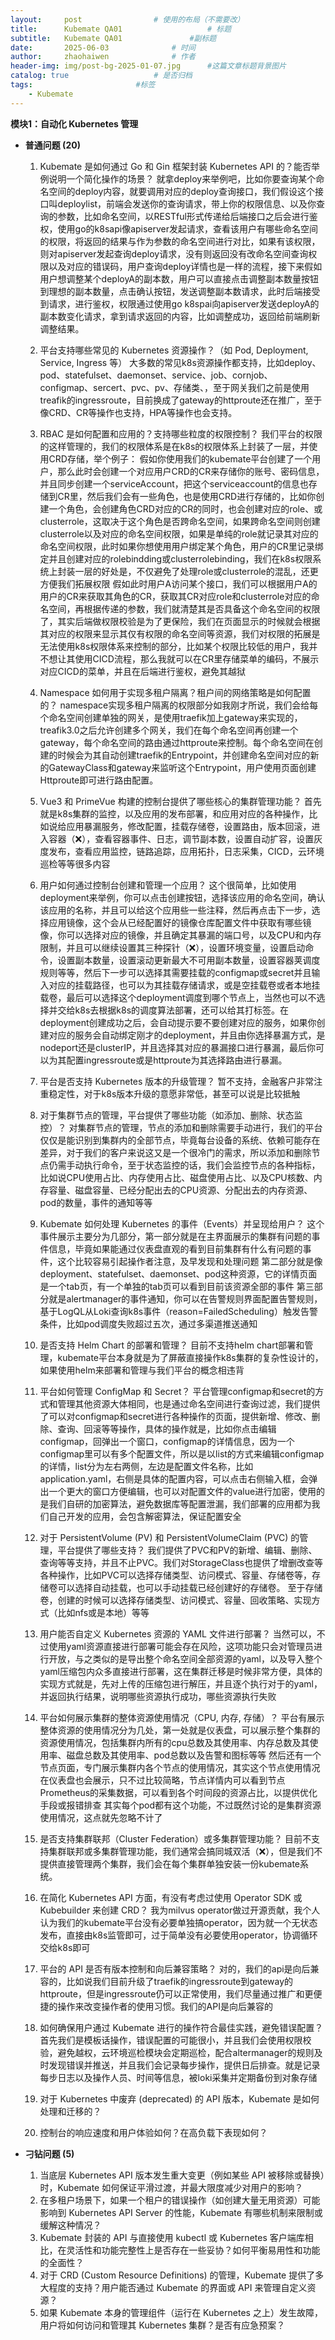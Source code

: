 ```yaml
---
layout:     post   				# 使用的布局（不需要改）
title:      Kubemate QA01            		# 标题 
subtitle:   Kubemate QA01				#副标题
date:       2025-06-03				# 时间
author:     zhaohaiwen 				# 作者
header-img: img/post-bg-2025-01-07.jpg		#这篇文章标题背景图片
catalog: true 					# 是否归档
tags:						#标签
    - Kubemate
---
```

**模块1：自动化 Kubernetes 管理**

* **普通问题 (20)**
  1. Kubemate 是如何通过 Go 和 Gin 框架封装 Kubernetes API 的？能否举例说明一个简化操作的场景？ 
     就拿deploy来举例吧，比如你要查询某个命名空间的deploy内容，就要调用对应的deploy查询接口，我们假设这个接口叫deploylist，前端会发送你的查询请求，带上你的权限信息、以及你查询的参数，比如命名空间，以RESTful形式传递给后端接口之后会进行鉴权，使用go的k8sapi像apiserver发起请求，查看该用户有哪些命名空间的权限，将返回的结果与作为参数的命名空间进行对比，如果有该权限，则对apiserver发起查询deploy请求，没有则返回没有改命名空间查询权限以及对应的错误码，用户查询deploy详情也是一样的流程，接下来假如用户想调整某个deployA的副本数，用户可以直接点击调整副本数量按钮到理想的副本数量，点击确认按钮，发送调整副本数请求，此时后端接受到请求，进行鉴权，权限通过使用go k8spai向apiserver发送deployA的副本数变化请求，拿到请求返回的内容，比如调整成功，返回给前端刷新调整结果。
  2. 平台支持哪些常见的 Kubernetes 资源操作？（如 Pod, Deployment, Service, Ingress 等）
     大多数的常见k8s资源操作都支持，比如deploy、pod、statefulset、daemonset、service、job、cornjob、configmap、sercert、pvc、pv、存储类、，至于网关我们之前是使用treafik的ingressroute，目前换成了gateway的httproute还在推广，至于像CRD、CR等操作也支持，HPA等操作也会支持。
  3. RBAC 是如何配置和应用的？支持哪些粒度的权限控制？
     我们平台的权限的这样管理的，我们的权限体系是在k8s的权限体系上封装了一层，并使用CRD存储，举个例子：
     假如你使用我们的kubemate平台创建了一个用户，那么此时会创建一个对应用户CRD的CR来存储你的账号、密码信息，并且同步创建一个serviceAccount，把这个serviceaccount的信息也存储到CR里，然后我们会有一些角色，也是使用CRD进行存储的，比如你创建一个角色，会创建角色CRD对应的CR的同时，也会创建对应的role、或clusterrole，这取决于这个角色是否跨命名空间，如果跨命名空间则创建clusterrole以及对应的命名空间权限，如果是单纯的role就记录其对应的命名空间权限，此时如果你想使用用户绑定某个角色，用户的CR里记录绑定并且创建对应的rolebindding或clusterrolebinding，我们在k8s权限系统上封装一层的好处是，不仅避免了处理role或clusterrole的混乱，还更方便我们拓展权限
     假如此时用户A访问某个接口，我们可以根据用户A的用户的CR来获取其角色的CR，获取其CR对应role和clusterrole对应的命名空间，再根据传递的参数，我们就清楚其是否具备这个命名空间的权限了，其实后端做权限校验是为了更保险，我们在页面显示的时候就会根据其对应的权限来显示其仅有权限的命名空间等资源，我们对权限的拓展是无法使用k8s权限体系来控制的部分，比如某个权限比较低的用户，我并不想让其使用CICD流程，那么我就可以在CR里存储菜单的编码，不展示对应CICD的菜单，并且在后端进行鉴权，避免其越狱
  4. Namespace 如何用于实现多租户隔离？租户间的网络策略是如何配置的？
     namespace实现多租户隔离的权限部分如我刚才所说，我们会给每个命名空间创建单独的网关，是使用traefik加上gateway来实现的，treafik3.0之后允许创建多个网关，我们在每个命名空间再创建一个gateway，每个命名空间的路由通过httproute来控制。每个命名空间在创建的时候会为其自动创建traefik的Entrypoint，并创建命名空间对应的新的GatewayClass和gateway来监听这个Entrypoint，用户使用页面创建Httproute即可进行路由配置。
  5. Vue3 和 PrimeVue 构建的控制台提供了哪些核心的集群管理功能？
     首先就是k8s集群的监控，以及应用的发布部署，和应用对应的各种操作，比如说给应用暴漏服务，修改配置，挂载存储卷，设置路由，版本回滚，进入容器（❌），查看容器事件、日志，调节副本数，设置自动扩容，设置灰度发布，查看应用监控，链路追踪，应用拓扑，日志采集，CICD，云环境巡检等等很多内容
  6. 用户如何通过控制台创建和管理一个应用？
     这个很简单，比如使用deployment来举例，你可以点击创建按钮，选择该应用的命名空间，确认该应用的名称，并且可以给这个应用些一些注释，然后再点击下一步，选择应用镜像，这个会从已经配置好的镜像仓库配置文件中获取有哪些镜像，你可以选择对应的镜像，并且确定其暴漏的端口号，以及CPU和内存限制，并且可以继续设置其三种探针（❌），设置环境变量，设置启动命令，设置副本数量，设置滚动更新最大不可用副本数量，设置容器荚调度规则等等，然后下一步可以选择其需要挂载的configmap或secret并且输入对应的挂载路径，也可以为其挂载存储请求，或是空挂载卷或者本地挂载卷，最后可以选择这个deployment调度到哪个节点上，当然也可以不选择并交给k8s去根据k8s的调度算法部署，还可以给其打标签。在deployment创建成功之后，会自动提示要不要创建对应的服务，如果你创建对应的服务会自动绑定刚才的deployment，并且由你选择暴漏方式，是nodeport还是clusterIP，并且选择其对应的暴漏接口进行暴漏，最后你可以为其配置ingressroute或是httproute为其选择路由进行暴漏。
  7. 平台是否支持 Kubernetes 版本的升级管理？
     暂不支持，金融客户非常注重稳定性，对于k8s版本升级的意愿非常低，甚至可以说是比较抵触
  8. 对于集群节点的管理，平台提供了哪些功能（如添加、删除、状态监控）？
     对集群节点的管理，节点的添加和删除需要手动进行，我们的平台仅仅是能识别到集群内的全部节点，毕竟每台设备的系统、依赖可能存在差异，对于我们的客户来说这又是一个很冷门的需求，所以添加和删除节点仍需手动执行命令，至于状态监控的话，我们会监控节点的各种指标，比如说CPU使用占比、内存使用占比、磁盘使用占比、以及CPU核数、内存容量、磁盘容量、已经分配出去的CPU资源、分配出去的内存资源、pod的数量，事件的通知等等
  9.  Kubemate 如何处理 Kubernetes 的事件（Events）并呈现给用户？
      这个事件展示主要分为几部分，第一部分就是在主界面展示的集群有问题的事件信息，毕竟如果能通过仪表盘直观的看到目前集群有什么有问题的事件，这个比较容易引起操作者注意，及早发现和处理问题
      第二部分就是像deployment、statefulset、daemonset、pod这种资源，它的详情页面是一个tab页，有一个单独的tab页可以看到目前该资源全部的事件
      第三部分就是alertmanager的事件通知，你可以在告警规则界面配置告警规则，基于LogQL从Loki查询k8s事件（reason=FailedScheduling）触发告警条件，比如pod调度失败超过五次，通过多渠道推送通知
  10. 是否支持 Helm Chart 的部署和管理？ 
      目前不支持helm chart部署和管理，kubemate平台本身就是为了屏蔽直接操作k8s集群的复杂性设计的，如果使用helm来部署和管理与我们平台的概念相违背
  11. 平台如何管理 ConfigMap 和 Secret？
      平台管理configmap和secret的方式和管理其他资源大体相同，也是通过命名空间进行查询过滤，我们提供了可以对configmap和secret进行各种操作的页面，提供新增、修改、删除、查询、回滚等等操作，具体的操作就是，比如你点击编辑configmap，回弹出一个窗口，configmap的详情信息，因为一个configmap里可以有多个配置文件，所以是以list的方式来编辑configmap的详情，list分为左右两侧，左边是配置文件名称，比如application.yaml，右侧是具体的配置内容，可以点击右侧输入框，会弹出一个更大的窗口方便编辑，也可以对配置文件的value进行加密，使用的是我们自研的加密算法，避免数据库等配置泄漏，我们部署的应用都为我们自己开发的应用，会包含解密算法，保证配置安全
  12. 对于 PersistentVolume (PV) 和 PersistentVolumeClaim (PVC) 的管理，平台提供了哪些支持？ 
      我们提供了PVC和PV的新增、编辑、删除、查询等等支持，并且不止PVC。我们对StorageClass也提供了增删改查等各种操作，比如PVC可以选择存储类型、访问模式、容量、存储卷等，存储卷可以选择自动挂载，也可以手动挂载已经创建好的存储卷。
      至于存储卷，创建的时候可以选择存储类型、访问模式、容量、回收策略、实现方式（比如nfs或是本地）等等
  13. 用户能否自定义 Kubernetes 资源的 YAML 文件进行部署？
      当然可以，不过使用yaml资源直接进行部署可能会存在风险，这项功能只会对管理员进行开放，与之类似的是导出整个命名空间全部资源的yaml，以及导入整个yaml压缩包内众多直接进行部署，这在集群迁移是时候非常方便，具体的实现方式就是，先对上传的压缩包进行解压，并且逐个执行对于的yaml，并返回执行结果，说明哪些资源执行成功，哪些资源执行失败
  14. 平台如何展示集群的整体资源使用情况（CPU, 内存, 存储）？
      平台有展示整体资源的使用情况分为几处，第一处就是仪表盘，可以展示整个集群的资源使用情况，包括集群内所有的cpu总数及其使用率、内存总数及其使用率、磁盘总数及其使用率、pod总数以及告警和图标等等
      然后还有一个节点页面，专门展示集群内各个节点的使用情况，其实这个节点使用情况在仪表盘也会展示，只不过比较简略，节点详情内可以看到节点Prometheus的采集数据，可以看到各个时间段的资源占比，以提供优化手段或报错排查
      其实每个pod都有这个功能，不过既然讨论的是集群资源使用情况，这点就先忽略不计了
  15. 是否支持集群联邦（Cluster Federation）或多集群管理功能？
      目前不支持集群联邦或多集群管理功能，我们通常会搞同城双活（❌），但是我们不提供直接管理两个集群，我们会在每个集群单独安装一份kubemate系统。
  16. 在简化 Kubernetes API 方面，有没有考虑过使用 Operator SDK 或 Kubebuilder 来创建 CRD？
      我为milvus operator做过开源贡献，我个人认为我们的kubemate平台没有必要单独搞operator，因为就一个无状态发布，直接由k8s监管即可，过于简单没有必要使用operator，协调循环交给k8s即可
  17. 平台的 API 是否有版本控制和向后兼容策略？
      对的，我们的api是向后兼容的，比如说我们目前升级了traefik的ingressroute到gateway的httproute，但是ingressroute仍可以正常使用，我们尽量通过推广和更便捷的操作来改变操作者的使用习惯。我们的API是向后兼容的
  18. 如何确保用户通过 Kubemate 进行的操作符合最佳实践，避免错误配置？
      首先我们是模板话操作，错误配置的可能很小，并且我们会使用权限校验，避免越权，云环境巡检模块会定期巡检，配合altermanager的规则及时发现错误并推送，并且我们会记录每步操作，提供日后排查。就是记录每步日志以及操作人员、时间等信息，被loki采集并定期备份到对象存储
  19. 对于 Kubernetes 中废弃 (deprecated) 的 API 版本，Kubemate 是如何处理和迁移的？
      
  20. 控制台的响应速度和用户体验如何？在高负载下表现如何？
      
* **刁钻问题 (5)**
  1. 当底层 Kubernetes API 版本发生重大变更（例如某些 API 被移除或替换）时，Kubemate 如何保证平滑过渡，并最大限度减少对用户的影响？
  2. 在多租户场景下，如果一个租户的错误操作（如创建大量无用资源）可能影响到 Kubernetes API Server 的性能，Kubemate 有哪些机制来限制或缓解这种情况？ 
  3. Kubemate 封装的 API 与直接使用 kubectl 或 Kubernetes 客户端库相比，在灵活性和功能完整性上是否存在一些妥协？如何平衡易用性和功能的全面性？
  4. 对于 CRD (Custom Resource Definitions) 的管理，Kubemate 提供了多大程度的支持？用户能否通过 Kubemate 的界面或 API 来管理自定义资源？
  5. 如果 Kubemate 本身的管理组件（运行在 Kubernetes 之上）发生故障，用户将如何访问和管理其 Kubernetes 集群？是否有应急预案？
